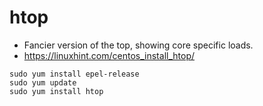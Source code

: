 # htop

- Fancier version of the top, showing core specific loads.
- https://linuxhint.com/centos_install_htop/

```
sudo yum install epel-release
sudo yum update
sudo yum install htop
```
